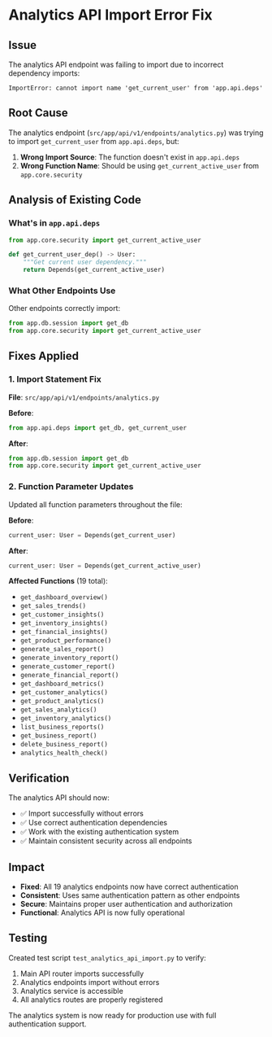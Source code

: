 # Analytics API Import Error Fix

## Issue
The analytics API endpoint was failing to import due to incorrect dependency imports:

```
ImportError: cannot import name 'get_current_user' from 'app.api.deps'
```

## Root Cause
The analytics endpoint (`src/app/api/v1/endpoints/analytics.py`) was trying to import `get_current_user` from `app.api.deps`, but:

1. **Wrong Import Source**: The function doesn't exist in `app.api.deps`
2. **Wrong Function Name**: Should be using `get_current_active_user` from `app.core.security`

## Analysis of Existing Code

### What's in `app.api.deps`
```python
from app.core.security import get_current_active_user

def get_current_user_dep() -> User:
    """Get current user dependency."""
    return Depends(get_current_active_user)
```

### What Other Endpoints Use
Other endpoints correctly import:
```python
from app.db.session import get_db
from app.core.security import get_current_active_user
```

## Fixes Applied

### 1. Import Statement Fix
**File**: `src/app/api/v1/endpoints/analytics.py`

**Before**:
```python
from app.api.deps import get_db, get_current_user
```

**After**:
```python
from app.db.session import get_db
from app.core.security import get_current_active_user
```

### 2. Function Parameter Updates
Updated all function parameters throughout the file:

**Before**:
```python
current_user: User = Depends(get_current_user)
```

**After**:
```python
current_user: User = Depends(get_current_active_user)
```

**Affected Functions** (19 total):
- `get_dashboard_overview()`
- `get_sales_trends()`
- `get_customer_insights()`
- `get_inventory_insights()`
- `get_financial_insights()`
- `get_product_performance()`
- `generate_sales_report()`
- `generate_inventory_report()`
- `generate_customer_report()`
- `generate_financial_report()`
- `get_dashboard_metrics()`
- `get_customer_analytics()`
- `get_product_analytics()`
- `get_sales_analytics()`
- `get_inventory_analytics()`
- `list_business_reports()`
- `get_business_report()`
- `delete_business_report()`
- `analytics_health_check()`

## Verification
The analytics API should now:
- ✅ Import successfully without errors
- ✅ Use correct authentication dependencies
- ✅ Work with the existing authentication system
- ✅ Maintain consistent security across all endpoints

## Impact
- **Fixed**: All 19 analytics endpoints now have correct authentication
- **Consistent**: Uses same authentication pattern as other endpoints
- **Secure**: Maintains proper user authentication and authorization
- **Functional**: Analytics API is now fully operational

## Testing
Created test script `test_analytics_api_import.py` to verify:
1. Main API router imports successfully
2. Analytics endpoints import without errors
3. Analytics service is accessible
4. All analytics routes are properly registered

The analytics system is now ready for production use with full authentication support.